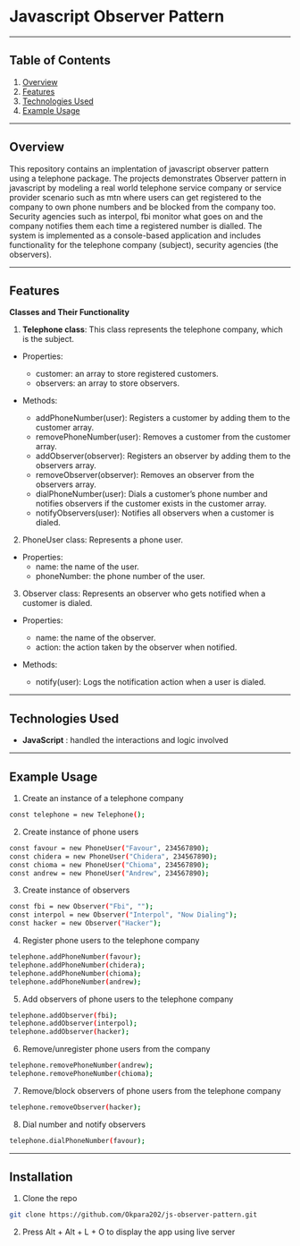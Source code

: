 # **Javascript Observer Pattern**

---

## **Table of Contents**

1. [Overview](#overview)
2. [Features](#features)
3. [Technologies Used](#technologies-used)
4. [Example Usage](#)

---

## **Overview**

This repository contains an implentation of javascript observer pattern using a telephone package. The projects demonstrates Observer pattern in javascript by modeling a real world telephone service company or service provider scenario such as mtn where users can get registered to the company to own phone numbers and be blocked from the company too. Security agencies such as interpol, fbi monitor what goes on and the company notifies them each time a registered number is dialled. The system is implemented as a console-based application and includes functionality for the telephone company (subject), security agencies (the observers).

---

## **Features**

**Classes and Their Functionality**

1. **Telephone class**: This class represents the telephone company, which is the subject.

- Properties:

  - customer: an array to store registered customers.
  - observers: an array to store observers.

- Methods:

  - addPhoneNumber(user): Registers a customer by adding them to the customer array.
  - removePhoneNumber(user): Removes a customer from the customer array.
  - addObserver(observer): Registers an observer by adding them to the observers array.
  - removeObserver(observer): Removes an observer from the observers array.
  - dialPhoneNumber(user): Dials a customer’s phone number and notifies observers if the customer exists in the customer array.
  - notifyObservers(user): Notifies all observers when a customer is dialed.

2. PhoneUser class: Represents a phone user.

- Properties:
  - name: the name of the user.
  - phoneNumber: the phone number of the user.

3. Observer class: Represents an observer who gets notified when a customer is dialed.

- Properties:

  - name: the name of the observer.
  - action: the action taken by the observer when notified.

- Methods:
  - notify(user): Logs the notification action when a user is dialed.

---

## **Technologies Used**

- **JavaScript** : handled the interactions and logic involved

---

## **Example Usage**

1. Create an instance of a telephone company

```bash
const telephone = new Telephone();
```

2. Create instance of phone users

```bash
const favour = new PhoneUser("Favour", 234567890);
const chidera = new PhoneUser("Chidera", 234567890);
const chioma = new PhoneUser("Chioma", 234567890);
const andrew = new PhoneUser("Andrew", 234567890);
```

3. Create instance of observers

```bash
const fbi = new Observer("Fbi", "");
const interpol = new Observer("Interpol", "Now Dialing");
const hacker = new Observer("Hacker");
```

4. Register phone users to the telephone company

```bash
telephone.addPhoneNumber(favour);
telephone.addPhoneNumber(chidera);
telephone.addPhoneNumber(chioma);
telephone.addPhoneNumber(andrew);
```

5. Add observers of phone users to the telephone company

```bash
telephone.addObserver(fbi);
telephone.addObserver(interpol);
telephone.addObserver(hacker);
```

6. Remove/unregister phone users from the company

```bash
telephone.removePhoneNumber(andrew);
telephone.removePhoneNumber(chioma);
```

7. Remove/block observers of phone users from the telephone company

```bash
telephone.removeObserver(hacker);
```

8. Dial number and notify observers

```bash
telephone.dialPhoneNumber(favour);
```

---

## **Installation**

1. Clone the repo

```bash
git clone https://github.com/Okpara202/js-observer-pattern.git
```

2. Press Alt + Alt + L + O to display the app using live server
